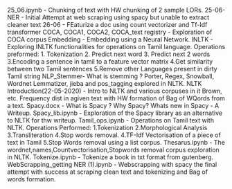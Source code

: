 25_06.ipynb - Chunking of text with HW chunking of 2 sample LORs.
25-06- NER - Initial Attempt at web scraping using spacy but unable to extract cleaner text
26-06      - FEaturize a doc using count vectorizer and Tf-Idf transformer 
COCA, COCA1, COCA2, COCA_text registry - Exploration of COCA corpus 
Embedding - Embedding using a Neural Network.
INLTK     - Exploring INLTK functionalities for operations on Tamil language. Operations preformed: 1. Tokenization 2. Predict next word 3. Predict next 2 words 3.Encoding a sentence in tamil to a feature vector matrix 4.Get similarity between two Tamil sentences 5.Remove other Languages present in dirty Tamil string
NLP_Stemmer- What is stemming ? Porter, Regex, Snowball, Wordnet Lemmatizer, jieba and pos_tagging explored in NLTK.
NLTK Introduction(22-05-2020) - Intro to NLTK and various corpuses in it Brown, etc. Frequency dist in agiven text with HW formation of Bag of WQords from a text.
Spacy.docx - What is Spacy ? Why Spacy? Whats new in Spacy - A Writeup.
Spacy_lib.ipynb - Exploration of the Spacy library as an alternative to NLTK for thw writeup.
Tamil_ops.ipynb - Operations on Tamil text with NLTK. Operations Performed: 1.Tokenization 2.Morphological Analysis 3.Transliteration 4.Stop words removal. 4.TF-Idf Vectorisation of a piece of text in Tamil 5.Stop Words removal using a list corpus.
Thesarus.ipynb - The wordnet,names,Countvectorisation,Stopwords removal corpus exploration in NLTK. 
Tokenize.ipynb - Tokenize a book in txt format from gutenberg.
WebScrapping_getting NER (1).ipynb - Webscrapping with spacy the final attempt with success at scraping clean text and tokenizing and Bag of words formation.
